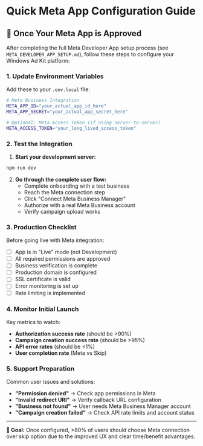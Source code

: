 # Quick Meta App Configuration Guide

## 🚀 Once Your Meta App is Approved

After completing the full Meta Developer App setup process (see `META_DEVELOPER_APP_SETUP.md`), follow these steps to configure your Windows Ad Kit platform:

### 1. Update Environment Variables

Add these to your `.env.local` file:

```bash
# Meta Business Integration
META_APP_ID="your_actual_app_id_here"
META_APP_SECRET="your_actual_app_secret_here"

# Optional: Meta Access Token (if using server-to-server)
META_ACCESS_TOKEN="your_long_lived_access_token"
```

### 2. Test the Integration

1. **Start your development server:**
```bash
npm run dev
```

2. **Go through the complete user flow:**
   - Complete onboarding with a test business
   - Reach the Meta connection step
   - Click "Connect Meta Business Manager"
   - Authorize with a real Meta Business account
   - Verify campaign upload works

### 3. Production Checklist

Before going live with Meta integration:

- [ ] App is in "Live" mode (not Development)
- [ ] All required permissions are approved
- [ ] Business verification is complete
- [ ] Production domain is configured
- [ ] SSL certificate is valid
- [ ] Error monitoring is set up
- [ ] Rate limiting is implemented

### 4. Monitor Initial Launch

Key metrics to watch:
- **Authorization success rate** (should be >90%)
- **Campaign creation success rate** (should be >95%)
- **API error rates** (should be <1%)
- **User completion rate** (Meta vs Skip)

### 5. Support Preparation

Common user issues and solutions:
- **"Permission denied"** → Check app permissions in Meta
- **"Invalid redirect URI"** → Verify callback URL configuration
- **"Business not found"** → User needs Meta Business Manager account
- **"Campaign creation failed"** → Check API rate limits and account status

---

**🎯 Goal:** Once configured, >80% of users should choose Meta connection over skip option due to the improved UX and clear time/benefit advantages.